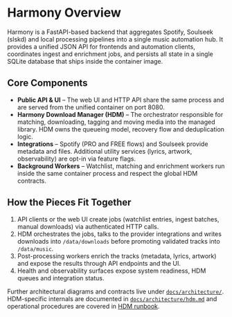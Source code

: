 # Harmony Overview

Harmony is a FastAPI-based backend that aggregates Spotify, Soulseek (slskd) and local
processing pipelines into a single music automation hub. It provides a unified JSON API
for frontends and automation clients, coordinates ingest and enrichment jobs, and
persists all state in a single SQLite database that ships inside the container image.

## Core Components

- **Public API & UI** – The web UI and HTTP API share the same process and are served
  from the unified container on port 8080.
- **Harmony Download Manager (HDM)** – The orchestrator responsible for matching,
  downloading, tagging and moving media into the managed library. HDM owns the queueing
  model, recovery flow and deduplication logic.
- **Integrations** – Spotify (PRO and FREE flows) and Soulseek provide metadata and
  files. Additional utility services (lyrics, artwork, observability) are opt-in via
  feature flags.
- **Background Workers** – Watchlist, matching and enrichment workers run inside the
  same container process and respect the global HDM contracts.

## How the Pieces Fit Together

1. API clients or the web UI create jobs (watchlist entries, ingest batches, manual
   downloads) via authenticated HTTP calls.
2. HDM orchestrates the jobs, talks to the provider integrations and writes downloads
   into `/data/downloads` before promoting validated tracks into `/data/music`.
3. Post-processing workers enrich the tracks (metadata, lyrics, artwork) and expose the
   results through API endpoints and the UI.
4. Health and observability surfaces expose system readiness, HDM queues and
   integration status.

Further architectural diagrams and contracts live under
[`docs/architecture/`](architecture/). HDM-specific internals are documented in
[`docs/architecture/hdm.md`](architecture/hdm.md) and operational procedures are
covered in [HDM runbook](operations/runbooks/hdm.md).
